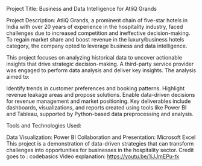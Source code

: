 Project Title: Business and Data Intelligence for AtliQ Grands

Project Description:
AtliQ Grands, a prominent chain of five-star hotels in India with over 20 years of experience in the hospitality industry, faced challenges due to increased competition and ineffective decision-making. To regain market share and boost revenue in the luxury/business hotels category, the company opted to leverage business and data intelligence.

This project focuses on analyzing historical data to uncover actionable insights that drive strategic decision-making. A third-party service provider was engaged to perform data analysis and deliver key insights. The analysis aimed to:

Identify trends in customer preferences and booking patterns.
Highlight revenue leakage areas and propose solutions.
Enable data-driven decisions for revenue management and market positioning.
Key deliverables include dashboards, visualizations, and reports created using tools like Power BI and Tableau, supported by Python-based data preprocessing and analysis.

Tools and Technologies Used:

Data Visualization: Power BI
Collaboration and Presentation: Microsoft Excel
This project is a demonstration of data-driven strategies that can transform challenges into opportunities for businesses in the hospitality sector.
Credit goes to : codebasics
Video explanation: https://youtu.be/1iJJmEPu-tk
